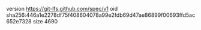 version https://git-lfs.github.com/spec/v1
oid sha256:446a1e2278df75f408604078a99e2fdb69d47ae86899f00693ffd5ac652e7328
size 4690
